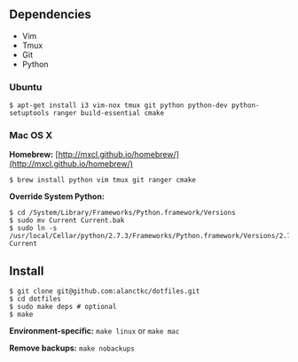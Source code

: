 ## Dependencies

* Vim
* Tmux
* Git
* Python

### Ubuntu

    $ apt-get install i3 vim-nox tmux git python python-dev python-setuptools ranger build-essential cmake

### Mac OS X

**Homebrew:** [http://mxcl.github.io/homebrew/](http://mxcl.github.io/homebrew/)

    $ brew install python vim tmux git ranger cmake

**Override System Python:**

    $ cd /System/Library/Frameworks/Python.framework/Versions
    $ sudo mv Current Current.bak
    $ sudo ln -s /usr/local/Cellar/python/2.7.3/Frameworks/Python.framework/Versions/2.7 Current

## Install

    $ git clone git@github.com:alanctkc/dotfiles.git
    $ cd dotfiles
    $ sudo make deps # optional
    $ make

**Environment-specific:** `make linux` or `make mac`

**Remove backups:** `make nobackups`
